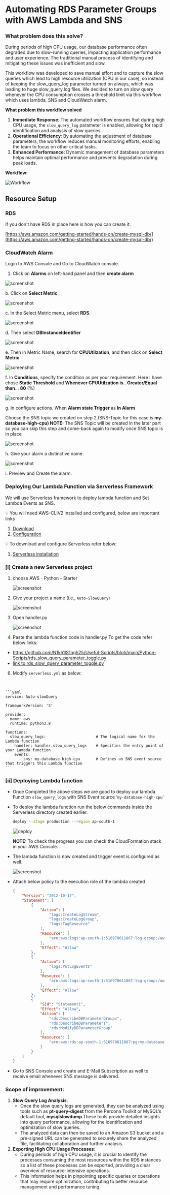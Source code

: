 # Automating RDS Parameter Groups with AWS Lambda and SNS


### What problem does this solve?

During periods of high CPU usage, our database performance often degraded due to slow-running queries, impacting application performance and user experience. The traditional manual process of identifying and mitigating these issues was inefficient and slow.

This workflow was developed to save manual effort and to capture the slow queries which lead to high resource utilization (CPU in our case), so instead of keeping the slow_query_log parameter turned on always, which was leading to huge slow_query.log files. We decided to turn on slow query whenever the CPU consumption crosses a threshold limit via this workflow which uses lambda, SNS and CloudWatch alarm. 

**What problem this workflow solved**

1. **Immediate Response**: The automated workflow ensures that during high CPU usage, the `slow_query_log` parameter is enabled, allowing for rapid identification and analysis of slow queries.
2. **Operational Efficiency**: By automating the adjustment of database parameters, the workflow reduces manual monitoring efforts, enabling the team to focus on other critical tasks.
3. **Enhanced Performance**: Dynamic management of database parameters helps maintain optimal performance and prevents degradation during peak loads.

**Workflow:**

![Workflow](./Screenshots/workflow.png)
## Resource Setup

### RDS

  If you don't have RDS in place here is how you can create it: 

  [https://aws.amazon.com/getting-started/hands-on/create-mysql-db/](https://aws.amazon.com/getting-started/hands-on/create-mysql-db/)

### CloudWatch Alarm

  Login to AWS Console and Go to CloudWatch console.

1. Click on **Alarms** on left-hand panel and then **create alarm**

![screenshot](./Screenshots/Untitled.png)

b. Click on **Select Metric**.

![screenshot](./Screenshots/Untitled%201.png)

  c. In the Select Metric menu, select **RDS**.

![screenshot](./Screenshots/Untitled%202.png)

d. Then select **DBInstanceIdentifier**

![screenshot](./Screenshots/Untitled%203.png)

e. Then in Metric Name, search for **CPUUtilzation**, and then click on **Select Metric**

![screenshot](./Screenshots/Untitled%204.png)

f. In **Conditions**, specify the condition as per your requirement. Here I have chose **Static Threshold** and **Whenever CPUUtilzation is**.. **Greater/Equal** **than**… **80** (%)

![screenshot](./Screenshots/Untitled%205.png)

g. In configure actions. When **Alarm state Trigger** as **In Alarm**

Choose the SNS topic we created on step 2.(SNS-Topic for this case is **my-database-high-cpu)
NOTE:** The SNS Topic will be created in the later part so you can skip this step and come-back again to modify once SNS topic is in place

![screenshot](./Screenshots/Untitled%206.png)

h. Give your alarm a distinctive name.

![screenshot](./Screenshots/Untitled%207.png)

i. Preview and Create the alarm. 

### Deploying Our Lambda Function via Serverless Framework

We will use Serverless framework to deploy lambda function and  Set Lambda Events as SNS.


💡 You will need AWS-CLIV2 installed and configured, below are important links
1. [Download](https://awscli.amazonaws.com/AWSCLIV2.msi) 
2. [Configuration](https://docs.aws.amazon.com/cli/latest/reference/configure/)




💡 To download and configure Serverless refer below:
1. [Serverless installation](https://www.serverless.com/framework/docs-getting-started)



### [i] Create a new Serverless project

1. choose AWS - Python - Starter

    
    ![screenshot](./Screenshots/Untitled%208.png)
    
2. Give your project a name (i.e., `Auto-SlowQuery`)

    
    ![screenshot](./Screenshots/Untitled%209.png)
    
3. Open handler.py

    
    ![screenshot](./Screenshots/Untitled%2010.png)
    
4. Paste the lambda function code in handler.py
To get the code refer below links:
  - https://github.com/N1kh1lS1ngh25/Useful-Scripts/blob/main/Python-Scripts/rds_slow_query_parameter_toggle.py
  - [link to rds_slow_query_parameter_toggle.py](./rds_slow_query_parameter_toggle.py)
6. Modify `serverless.yml` as below:
<br>
    
    ```yaml
    service: Auto-slowQuery
    
    frameworkVersion: '3'
    
    provider:
      name: aws
      runtime: python3.9
    
    functions:
      slow_query_logs:                      # The logical name for the Lambda function                
        handler: handler.slow_query_logs    # Specifies the entry point of your Lambda function
        events:
          - sns: my-database-high-cpu       # Defines an SNS event source that triggers this Lambda function
    ```
    

### [ii] Deploying Lambda function

- Once Completed the above steps we are good to deploy our lambda Function `slow_query_logs` with SNS Event source ‘`my-database-high-cpu`’
- To deploy the lambda function run the below commands inside the Serverless directory created earlier.
    
    ```bash
    deploy --stage production --region ap-south-1
    ```
    
    ![deploy](./Screenshots/deploy.png)
    
    **NOTE:** To check the progress you can check the CloudFormation stack in your AWS Console.
- The lambda function is now created and trigger event is configured as well.
    
    ![screenshot](./Screenshots/Untitled%2011.png)
     
- Attach below policy to the execution role of the lambda created
    
    ```json
    {
        "Version": "2012-10-17",
        "Statement": [
            {
                "Action": [
                    "logs:CreateLogStream",
                    "logs:CreateLogGroup",
                    "logs:TagResource"
                ],
                "Resource": [
                    "arn:aws:logs:ap-south-1:516978611867:log-group:/aws/lambda/Auto-slowQuery-production*:*"
                ],
                "Effect": "Allow"
            },
            {
                "Action": [
                    "logs:PutLogEvents"
                ],
                "Resource": [
                    "arn:aws:logs:ap-south-1:516978611867:log-group:/aws/lambda/Auto-slowQuery-production*:*:*"
                ],
                "Effect": "Allow"
            },
            {
                "Sid": "Statement1",
                "Effect": "Allow",
                "Action": [
                    "rds:DescribeDBParameterGroups",
                    "rds:DescribeDBParameters",
                    "rds:ModifyDBParameterGroup"
                ],
                "Resource": [
                    "arn:aws:rds:ap-south-1:516978611867:pg:my-database-pg"
                ]
            }
        ]
    }
    ```  
- Go to SNS Console and create and E-Mail Subscription as well to receive email whenever SNS message is delivered.

### Scope of improvement:

1. **Slow Query Log Analysis**:
    - Once the slow query logs are generated, they can be analyzed using tools such as **pt-query-digest** from the Percona Toolkit or MySQL’s default tool, **mysqlslowdump**.These tools provide detailed insights into query performance, allowing for the identification and optimization of slow queries.
    - The analyzed data can then be saved to an Amazon S3 bucket and a pre-signed URL can be generated to securely share the analyzed file, facilitating collaboration and further analysis.
2. **Exporting High CPU Usage Processes**:
    - During periods of high CPU usage, it is crucial to identify the processes consuming the most resources within the RDS instances so a list of these processes can be exported, providing a clear overview of resource-intensive operations.
    - This information helps in pinpointing specific queries or operations that may require optimization, contributing to better resource management and performance tuning.
